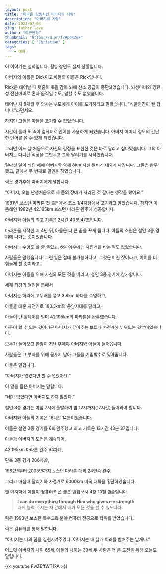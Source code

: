 ```yaml
---
layout: post 
title: "미국을 감동시킨 아버지의 사랑"
description: "아버지의 사랑"
date: 2022-07-04
slug: father-love
author: "야근반장"
thumbnail: "https://d.pr/f/Rp0X2k+"
categories: [ "Christian" ]
tags:
    - 예화
---
```


이 이야기는 실화입니다. 촬영 장면도 실제 상황입니다.

아버지의 이름은 Dick이고 아들의 이름은 Rick입니다.

Rick은 태어날 때 탯줄이 목을 감아 뇌에 산소 공급이 중단되었습니다. 뇌성마비와 경련성 전신마비로 혼자 움직일 수도, 말할 수도 없었습니다.

태어난 지 8개월 후 의사는 부모에게 아이를 포기하라고 말했습니다. ”식물인간이 될 겁니다.”라면서요.

하지만 그들은 아들을 포기할 수 없었습니다.

시간이 흘러 Rick이 컴퓨터로 언어를 사용하게 되었습니다. 아버지 어머니 정도의 간단한 단어를 쓸 수 있게 되었습니다.

그러던 어느 날 처음으로 자신의 감정을 표현한 것은 바로 달리고 싶다였습니다. 그의 아버지는 다니던 직장을 그만두고 그와 달리기를 시작했습니다.

열다섯 살이 되던 해에 아버지와 함께 8km 자선 달리기 대회에 나갑니다. 그들은 완주했고, 끝에서 두 번째로 골인을 하였습니다.

릭은 경기후에 아버지에게 말합니다.

”아버지, 오늘 난생처음으로 제 몸의 장애가 사라진 것 같다는 생각을 했어요.”

1981년 보스턴 마라톤 첫 출전에서 코스 1/4지점에서 포기하고 말았습니다. 하지만 이듬해인 1982년 42.195km 보스턴 마라톤 완주에 성공합니다.

아버지와 아들의 최고 기록은 2시간 40분 47초입니다.

마라톤을 시작한 지 4년 뒤, 아들은 더 큰 꿈을 꾸게 됩니다. 아들의 소원은 철인 3종 경기에 나가는 것이었습니다.

아버지는 수영도 할 줄 몰랐고, 6살 이후에는 자전거를 타본 적도 없었습니다.

사람들은 말했습니다.
그런 일은 절대 불가능하다고,
그것은 미친 짓이라고,
아이를 더 힘들게 할 것이라고…

아버지는 아들을 위해 자신의 모든 것을 버리고, 철인 3종 경기에 참가합니다.

세계 최강의 철인들 틈에서

아버지는 허리에 고무배를 묶고 3.9km 바다를 수영하고,

아들을 태운 자전거로 180.3km의 용암지대를 달리고,

아들이 탄 휠체어를 밀며 42.195km의 마라톤을 완주했습니다.

아들이 할 수 있는 것이라곤 아버지가 끌어주는 보트나 자전거에 누워있는 것뿐이었습니다.

모두가 들어오고 한참이 지난 후에야 아버지와 아들이 들어옵니다.

사람들은 그 부자를 위해 끝가지 남아 그들을 기립박수로 맞아줍니다.

아들은 말합니다.

”아버지가 없었다면 할 수 없었어요.”

이 말을 들은 아버지는 말합니다.

”네가 없었다면 아버지도 하지 않았다.”

철인 3종 경기는 아침 7시에 출발하여 밤 12시까지(17시간) 들어와야 합니다.

아버지와 아들의 기록은 16시간 14분이었습니다.

이들은 철인 3종 경기를 6회 완주했고 최고 기록은 13시간 43분 37입니다.

아들과 아버지의 도전은 계속되어,

42.195km 마라톤 완주 64차례,

단축 3종 경기 206차례,

1982년부터 2005년까지 보스턴 마라톤 대회 24연속 완주,

그리고 마침내 달리기와 자전거로 6000km 미국 대륙을 횡단하였습니다.

맨 마지막에 아들이 컴퓨터로 쓴 글은 빌립보서 4장 13절 말씀입니다.

> **I can do everything through Him who gives me strength** \
> 내게 능력 주시는 자 안에서 내가 모든 것을 할 수 있느니라.

릭은 1993년 보스턴 특수교육 분야 컴퓨터 전공으로 학위를 받았습니다.

릭은 컴퓨터를 통해 말합니다.

“아버지는 나의 꿈을 실현시켜주었다. 아버지는 내 날개 아래를 받쳐주는 날개다.”

어느덧 아버지의 나이 65세, 아들의 나이는 39세
두 사람은 더 큰 도전을 위해 오늘도 달립니다.

{{< youtube FwZEffWT1RA >}}

